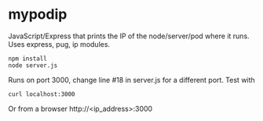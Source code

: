 # mypodip
JavaScript/Express that prints the IP of the node/server/pod where it runs.
Uses express, pug, ip modules.

```
npm install
node server.js
```

Runs on port 3000, change line #18 in server.js for a different port.
Test with 
```
curl localhost:3000 
```

Or from a browser http://<ip_address>:3000


